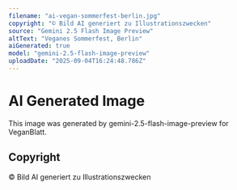 ```yaml
---
filename: "ai-vegan-sommerfest-berlin.jpg"
copyright: "© Bild AI generiert zu Illustrationszwecken"
source: "Gemini 2.5 Flash Image Preview"
altText: "Veganes Sommerfest, Berlin"
aiGenerated: true
model: "gemini-2.5-flash-image-preview"
uploadDate: "2025-09-04T16:24:48.786Z"
---
```


# AI Generated Image

This image was generated by gemini-2.5-flash-image-preview for VeganBlatt.

## Copyright
© Bild AI generiert zu Illustrationszwecken
